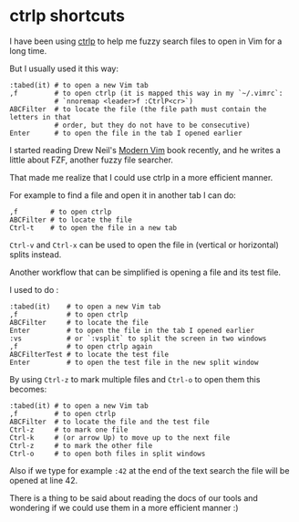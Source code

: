 # ctrlp shortcuts

I have been using [ctrlp](https://github.com/ctrlpvim/ctrlp.vim) to help me
fuzzy search files to open in Vim for a long time.

But I usually used it this way:

```
:tabed(it) # to open a new Vim tab
,f         # to open ctrlp (it is mapped this way in my `~/.vimrc`:
           # `nnoremap <leader>f :CtrlP<cr>`)
ABCFilter  # to locate the file (the file path must contain the letters in that
           # order, but they do not have to be consecutive)
Enter      # to open the file in the tab I opened earlier
```

I started reading Drew Neil's
[Modern Vim](https://pragprog.com/book/modvim/modern-vim) book recently,
and he writes a little about FZF, another fuzzy file searcher.

That made me realize that I could use ctrlp in a more efficient manner.

For example to find a file and open it in another tab I can do:

```
,f        # to open ctrlp
ABCFilter # to locate the file
Ctrl-t    # to open the file in a new tab
```

`Ctrl-v` and `Ctrl-x` can be used to open the file in (vertical or horizontal)
splits instead.

Another workflow that can be simplified is opening a file and its test file.

I used to do :

```
:tabed(it)    # to open a new Vim tab
,f            # to open ctrlp
ABCFilter     # to locate the file
Enter         # to open the file in the tab I opened earlier
:vs           # or `:vsplit` to split the screen in two windows
,f            # to open ctrlp again
ABCFilterTest # to locate the test file
Enter         # to open the test file in the new split window
```

By using `Ctrl-z` to mark multiple files and `Ctrl-o` to open them this becomes:

```
:tabed(it) # to open a new Vim tab
,f         # to open ctrlp
ABCFilter  # to locate the file and the test file
Ctrl-z     # to mark one file
Ctrl-k     # (or arrow Up) to move up to the next file
Ctrl-z     # to mark the other file
Ctrl-o     # to open both files in split windows
```

Also if we type for example `:42` at the end of the text search
the file will be opened at line 42.

There is a thing to be said about reading the docs of our tools and wondering
if we could use them in a more efficient manner :)
